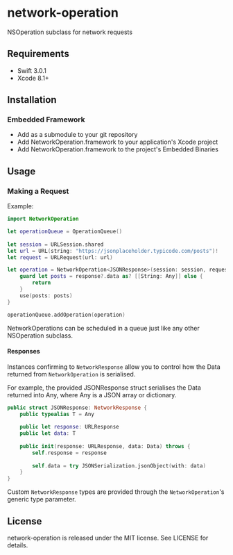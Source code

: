 # network-operation
NSOperation subclass for network requests

## Requirements

- Swift 3.0.1
- Xcode 8.1+

## Installation

### Embedded Framework

- Add as a submodule to your git repository
- Add NetworkOperation.framework to your application's Xcode project
- Add NetworkOperation.framework to the project's Embedded Binaries

## Usage

### Making a Request

Example:

```swift
import NetworkOperation

let operationQueue = OperationQueue()
    
let session = URLSession.shared
let url = URL(string: "https://jsonplaceholder.typicode.com/posts")!
let request = URLRequest(url: url)

let operation = NetworkOperation<JSONResponse>(session: session, request: request) { (response: JSONResponse?, error) in
    guard let posts = response?.data as? [[String: Any]] else {
        return
    }
    use(posts: posts)
}

operationQueue.addOperation(operation)
```

NetworkOperations can be scheduled in a queue just like any other NSOperation subclass.

#### Responses

Instances confirming to `NetworkResponse` allow you to control how the Data returned from `NetworkOperation` is serialised. 

For example, the provided JSONResponse struct serialises the Data returned into Any, where Any is a JSON array or dictionary.

```swift
public struct JSONResponse: NetworkResponse {
    public typealias T = Any
    
    public let response: URLResponse
    public let data: T
    
    public init(response: URLResponse, data: Data) throws {
        self.response = response
        
        self.data = try JSONSerialization.jsonObject(with: data)
    }
}
```

Custom `NetworkResponse` types are provided through the `NetworkOperation`'s generic type parameter.

## License

network-operation is released under the MIT license. See LICENSE for details.